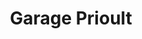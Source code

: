 ---
title: "Garage Prioult"
url: /saint-jean-des-champs/garage-prioult/
shop: réparation de voitures
---